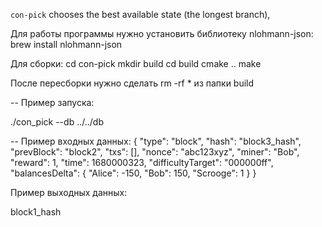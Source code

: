 `con-pick` chooses the best available state (the longest branch),

Для работы программы нужно установить библиотеку nlohmann-json:
brew install nlohmann-json

Для сборки:
cd con-pick
mkdir build
cd build
cmake ..
make 

После пересборки нужно сделать rm -rf * из папки build

--
Пример запуска:

./con_pick --db ../../db

--
Пример входных данных: 
{
  "type": "block",
  "hash": "block3_hash",
  "prevBlock": "block2",
  "txs": [],
  "nonce": "abc123xyz",
  "miner": "Bob",
  "reward": 1,
  "time": 1680000323,
  "difficultyTarget": "000000ff",
  "balancesDelta": {
     "Alice": -150,
     "Bob": 150,
     "Scrooge": 1
  }
}


Пример выходных данных: 

block1_hash




